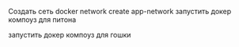 Создать сеть docker network create app-network
запустить докер компоуз для питона 

запустить докер компоуз для гошки
